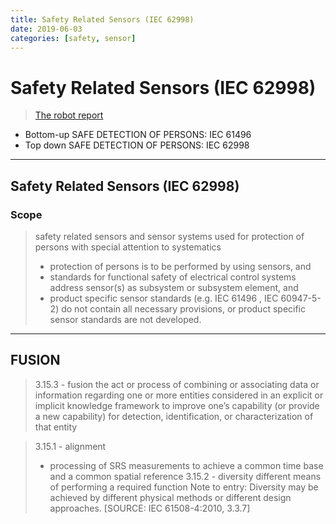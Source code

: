 ```yaml
---
title: Safety Related Sensors (IEC 62998)
date: 2019-06-03
categories: [safety, sensor]
---
```


# Safety Related Sensors (IEC 62998)
> [The robot report](https://www.therobotreport.com/wp-content/uploads/2019/06/lidar-navigation.pdf)

* Bottom-up SAFE DETECTION OF PERSONS: IEC 61496 
* Top down SAFE DETECTION OF PERSONS: IEC 62998

----

## Safety Related Sensors (IEC 62998)

### Scope

>safety related sensors and sensor systems used for protection of persons with special
attention to systematics
> - protection of persons is to be performed by using sensors, and
> - standards for functional safety of electrical control systems address sensor(s) as subsystem or
subsystem element, and
> - product specific sensor standards (e.g. IEC 61496 , IEC 60947-5-2) do not contain all necessary
provisions, or product specific sensor standards are not developed. 

----

## FUSION

>3.15.3 - fusion
> the act or process of combining or associating data or information regarding one or more entities 
> considered in an explicit or implicit knowledge framework to improve one’s capability (or provide a
> new capability) for detection, identification, or characterization of that entity 

> 3.15.1 - alignment
> - processing of SRS measurements to achieve a common time base and a common spatial
> reference
> 3.15.2 - diversity
> different means of performing a required function Note to entry: Diversity may be achieved by
> different physical methods or different design approaches. [SOURCE: IEC 61508-4:2010, 3.3.7] 
